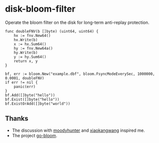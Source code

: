 # disk-bloom-filter

Operate the bloom filter on the disk for long-term anti-replay protection.

```golang
func doubleFNV(b []byte) (uint64, uint64) {
    hx := fnv.New64()
    hx.Write(b)
    x := hx.Sum64()
    hy := fnv.New64a()
    hy.Write(b)
    y := hy.Sum64()
    return x, y
}

bf, err := bloom.New("example.dbf", bloom.FsyncModeEverySec, 1000000, 0.0001, doubleFNV)
if err != nil {
    panic(err)
}
bf.Add([]byte("hello"))
bf.Exist([]byte("hello"))
bf.ExistOrAdd([]byte("world"))
```

## Thanks

+ The discussion with [moodyhunter](https://github.com/moodyhunter) and [xiaokangwang](https://github.com/xiaokangwang) inspired me.
+ The project [go-bloom](https://github.com/riobard/go-bloom/blob/master/filter.go).